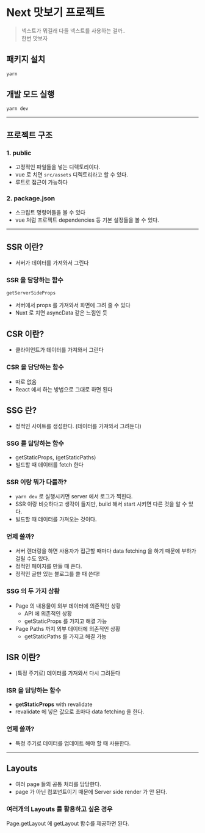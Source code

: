 # Next 맛보기 프로젝트

> 넥스트가 뭐길래 다들 넥스트를 사용하는 걸까..  
> 한번 맛보자

## 패키지 설치

```sh
yarn
```

## 개발 모드 실행

```sh
yarn dev
```

---

## 프로젝트 구조

### 1. public

- 고정적인 파일들을 넣는 디렉토리이다.
- vue 로 치면 `src/assets` 디렉토리라고 할 수 있다.
- 루트로 접근이 가능하다

### 2. package.json

- 스크립트 명령어들을 볼 수 있다
- vue 처럼 프로젝트 dependencies 등 기본 설정들을 볼 수 있다.

---

## SSR 이란?

- 서버가 데이터를 가져와서 그린다

### SSR 을 담당하는 함수

`getServerSideProps`

- 서버에서 props 를 가져와서 화면에 그려 줄 수 있다
- Nuxt 로 치면 asyncData 같은 느낌인 듯

## CSR 이란?

- 클라이언트가 데이터를 가져와서 그린다

### CSR 을 담당하는 함수

- 따로 없음
- React 에서 하는 방법으로 그대로 하면 된다

## SSG 란?

- 정적인 사이트를 생성한다. (데이터를 가져와서 그려둔다)

### SSG 를 담당하는 함수

- getStaticProps, (getStaticPaths)
- 빌드할 때 데이터를 fetch 한다

### SSR 이랑 뭐가 다를까?

- `yarn dev` 로 실행시키면 server 에서 로그가 찍힌다.
- SSR 이랑 비슷하다고 생각이 들지만, build 해서 start 시키면 다른 것을 알 수 있다.
- 빌드할 때 데이터를 가져오는 것이다.

### 언제 쓸까?

- 서버 렌더링을 하면 사용자가 접근할 때마다 data fetching 을 하기 때문에 부하가 걸릴 수도 있다.
- 정적인 페이지를 만들 때 쓴다.
- 정적인 글만 있는 블로그를 쓸 때 쓴다!

### SSG 의 두 가지 상황

- Page 의 내용물이 외부 데이터에 의존적인 상황
  - API 에 의존적인 상황
  - getStaticProps 를 가지고 해결 가능
- Page Paths 까지 외부 데이터에 의존적인 상황
  - getStaticPaths 를 가지고 해결 가능

## ISR 이란?

- (특정 주기로) 데이터를 가져와서 다시 그려둔다

### ISR 을 담당하는 함수

- **getStaticProps** with revalidate
- revalidate 에 넣은 값으로 초마다 data fetching 을 한다.

### 언제 쓸까?

- 특정 주기로 데이터를 업데이트 해야 할 때 사용한다.

---

## Layouts

- 여러 page 들의 공통 처리를 담당한다.
- page 가 아닌 컴포넌트이기 때문에 Server side render 가 안 된다.

### 여러개의 Layouts 를 활용하고 싶은 경우

Page.getLayout 에 getLayout 함수를 제공하면 된다.
